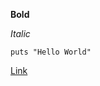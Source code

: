 **Bold**

*Italic*

```puts "Hello World"```

[Link](http://daringfireball.net/projects/markdown/syntax)

